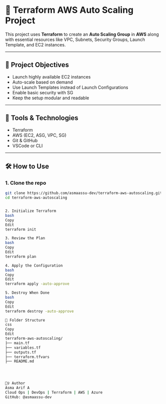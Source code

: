 # 🚀 Terraform AWS Auto Scaling Project

This project uses **Terraform** to create an **Auto Scaling Group** in **AWS** along with essential resources like VPC, Subnets, Security Groups, Launch Template, and EC2 instances.

---

## 📌 Project Objectives
- Launch highly available EC2 instances
- Auto-scale based on demand
- Use Launch Templates instead of Launch Configurations
- Enable basic security with SG
- Keep the setup modular and readable

---

## 🧰 Tools & Technologies
- Terraform
- AWS (EC2, ASG, VPC, SG)
- Git & GitHub
- VSCode or CLI

---
## 🛠️ How to Use

### 1. Clone the repo
```bash
git clone https://github.com/asmaassu-dev/terraform-aws-autoscaling.git
cd terraform-aws-autoscaling


2. Initialize Terraform
bash
Copy
Edit
terraform init

3. Review the Plan
bash
Copy
Edit
terraform plan

4. Apply the Configuration
bash
Copy
Edit
terraform apply -auto-approve

5. Destroy When Done
bash
Copy
Edit
terraform destroy -auto-approve

📂 Folder Structure
css
Copy
Edit
terraform-aws-autoscaling/
├── main.tf
├── variables.tf
├── outputs.tf
├── terraform.tfvars
├── README.md




🙋‍♀️ Author
Asma Arif A
Cloud Ops | DevOps | Terraform | AWS | Azure
GitHub: @asmaassu-dev


